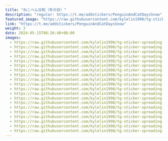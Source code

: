 ```yaml
---
title: "ねこぺん日和（冬の日）"
description: "regular: https://t.me/addstickers/PenguinAndCatDaysSnow"
featured_image: "https://raw.githubusercontent.com/kylelin1998/tg-sticker-spreading-worldwide-images/main/img/287299ab-e8c5-4b0a-9ca1-8726249eb141.jpg"
link: "https://t.me/addstickers/PenguinAndCatDaysSnow"
weight: 3
date: 2024-05-15T08:26:48+08:00
images:
  - https://raw.githubusercontent.com/kylelin1998/tg-sticker-spreading-worldwide-images/main/img/287299ab-e8c5-4b0a-9ca1-8726249eb141.jpg
  - https://raw.githubusercontent.com/kylelin1998/tg-sticker-spreading-worldwide-images/main/img/21ad766a-2a98-4dcb-9005-64e51611f0d8.jpg
  - https://raw.githubusercontent.com/kylelin1998/tg-sticker-spreading-worldwide-images/main/img/2d868602-78e7-4b7f-8b15-8bf25368353c.jpg
  - https://raw.githubusercontent.com/kylelin1998/tg-sticker-spreading-worldwide-images/main/img/1be820d3-0068-4a23-8413-a74400481a68.jpg
  - https://raw.githubusercontent.com/kylelin1998/tg-sticker-spreading-worldwide-images/main/img/60ef7ba2-aeb2-4ecb-b21e-f6f565bb26bf.jpg
  - https://raw.githubusercontent.com/kylelin1998/tg-sticker-spreading-worldwide-images/main/img/a41e5c1a-cc7e-40cb-bee5-fded077514e5.jpg
  - https://raw.githubusercontent.com/kylelin1998/tg-sticker-spreading-worldwide-images/main/img/91e46dd4-b994-4a34-bf94-00e7d3de8b59.jpg
  - https://raw.githubusercontent.com/kylelin1998/tg-sticker-spreading-worldwide-images/main/img/034993f9-a970-4bbc-8517-7c7376a89b36.jpg
  - https://raw.githubusercontent.com/kylelin1998/tg-sticker-spreading-worldwide-images/main/img/873e5413-36d2-474d-b427-51408c6e036d.jpg
  - https://raw.githubusercontent.com/kylelin1998/tg-sticker-spreading-worldwide-images/main/img/4ccd3a74-7cba-4274-8c24-27284043deb2.jpg
  - https://raw.githubusercontent.com/kylelin1998/tg-sticker-spreading-worldwide-images/main/img/14cf06ae-8e47-4260-9f6a-9a1d66cb3816.jpg
  - https://raw.githubusercontent.com/kylelin1998/tg-sticker-spreading-worldwide-images/main/img/dc392dd8-be08-4eaa-ad6d-a0875527b42a.jpg
  - https://raw.githubusercontent.com/kylelin1998/tg-sticker-spreading-worldwide-images/main/img/bb944322-f632-40b0-8731-7437697190d3.jpg
  - https://raw.githubusercontent.com/kylelin1998/tg-sticker-spreading-worldwide-images/main/img/363221f7-c268-48a8-b8d6-045efe1be2d4.jpg
  - https://raw.githubusercontent.com/kylelin1998/tg-sticker-spreading-worldwide-images/main/img/1b8fdca9-bdb4-454c-847d-b4cac3a7af67.jpg
  - https://raw.githubusercontent.com/kylelin1998/tg-sticker-spreading-worldwide-images/main/img/1d90cda2-97e3-4f29-98f6-4ff331bf36bf.jpg
  - https://raw.githubusercontent.com/kylelin1998/tg-sticker-spreading-worldwide-images/main/img/4d0fd42a-ef7b-4a61-95d5-de22dae6a653.jpg
  - https://raw.githubusercontent.com/kylelin1998/tg-sticker-spreading-worldwide-images/main/img/c7e0d2d1-fc36-4e8b-945d-5540e8d873d5.jpg
  - https://raw.githubusercontent.com/kylelin1998/tg-sticker-spreading-worldwide-images/main/img/933be68e-812f-4154-9d44-854ced7fca3c.jpg
  - https://raw.githubusercontent.com/kylelin1998/tg-sticker-spreading-worldwide-images/main/img/ba74c296-0475-4edb-a8ce-d0c6b433ead9.jpg
---
```

